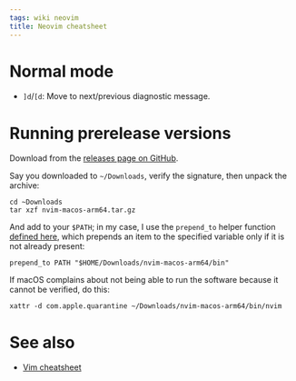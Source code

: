 ```yaml
---
tags: wiki neovim
title: Neovim cheatsheet
---
```


# Normal mode

- `]d`/`[d`: Move to next/previous diagnostic message.

# Running prerelease versions

Download from the [releases page on GitHub](https://github.com/neovim/neovim/releases).

Say you downloaded to `~/Downloads`, verify the signature, then unpack the archive:

```
cd ~Downloads
tar xzf nvim-macos-arm64.tar.gz
```

And add to your `$PATH`; in my case, I use the `prepend_to` helper function [defined here](https://github.com/wincent/wincent/blob/5ac2017cc008c2fd3f3f7244bf3f4801d7faf426/aspects/dotfiles/files/.zsh/path#L38-L73), which prepends an item to the specified variable only if it is not already present:

```
prepend_to PATH "$HOME/Downloads/nvim-macos-arm64/bin"
```

If macOS complains about not being able to run the software because it cannot be verified, do this:

```
xattr -d com.apple.quarantine ~/Downloads/nvim-macos-arm64/bin/nvim
```

# See also

- [Vim cheatsheet]

<!-- References -->

[Vim cheatsheet]: /wiki/Vim_cheatsheet
